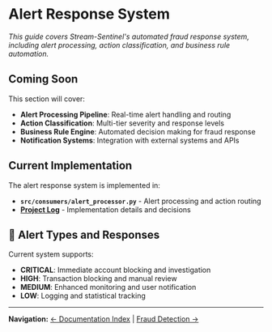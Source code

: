 # Alert Response System

*This guide covers Stream-Sentinel's automated fraud response system, including alert processing, action classification, and business rule automation.*

## Coming Soon

This section will cover:

- **Alert Processing Pipeline**: Real-time alert handling and routing
- **Action Classification**: Multi-tier severity and response levels
- **Business Rule Engine**: Automated decision making for fraud response
- **Notification Systems**: Integration with external systems and APIs

## Current Implementation  

The alert response system is implemented in:
- **`src/consumers/alert_processor.py`** - Alert processing and action routing
- **[Project Log](../project-logs/003-alert-response-system.md)** - Implementation details and decisions

## 🚨 Alert Types and Responses

Current system supports:
- **CRITICAL**: Immediate account blocking and investigation
- **HIGH**: Transaction blocking and manual review
- **MEDIUM**: Enhanced monitoring and user notification  
- **LOW**: Logging and statistical tracking

---

**Navigation:** [← Documentation Index](../README.md) | [Fraud Detection →](../fraud-detection/README.md)